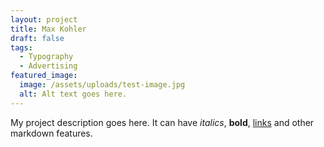 ```yaml
---
layout: project
title: Max Kohler
draft: false
tags:
  - Typography
  - Advertising
featured_image:
  image: /assets/uploads/test-image.jpg
  alt: Alt text goes here.
---
```


My project description goes here. It can have *italics*, **bold**, [links](www.example.com) and other markdown features.
